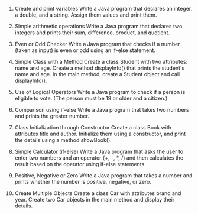 1. Create and print variables
Write a Java program that declares an integer, a double, and a string. Assign them values and print them.

2. Simple arithmetic operations
Write a Java program that declares two integers and prints their sum, difference, product, and quotient.

3. Even or Odd Checker
Write a Java program that checks if a number (taken as input) is even or odd using an if-else statement.

4. Simple Class with a Method
Create a class Student with two attributes: name and age. Create a method displayInfo() that prints the student's name and age. In the main method, create a Student object and call displayInfo().

5. Use of Logical Operators
Write a Java program to check if a person is eligible to vote. (The person must be 18 or older and a citizen.)

6. Comparison using if-else
Write a Java program that takes two numbers and prints the greater number.

7. Class Initialization through Constructor
Create a class Book with attributes title and author. Initialize them using a constructor, and print the details using a method showBook().

8. Simple Calculator (if-else)
Write a Java program that asks the user to enter two numbers and an operator (+, -, *, /) and then calculates the result based on the operator using if-else statements.

9. Positive, Negative or Zero
Write a Java program that takes a number and prints whether the number is positive, negative, or zero.

10. Create Multiple Objects
Create a class Car with attributes brand and year. Create two Car objects in the main method and display their details.


